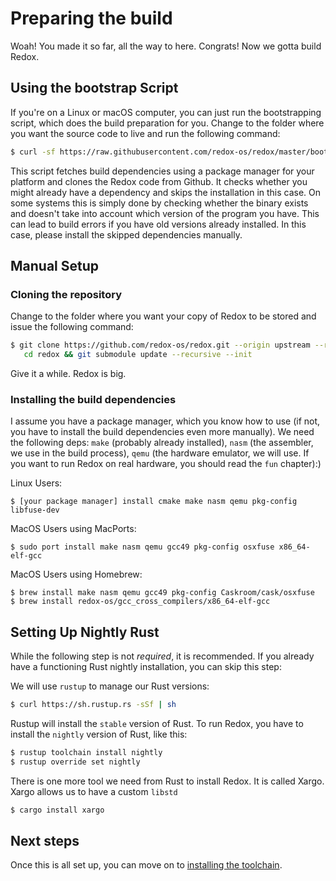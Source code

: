 Preparing the build
===================

Woah! You made it so far, all the way to here. Congrats! Now we gotta build Redox.

Using the bootstrap Script
--------------------------

If you're on a Linux or macOS computer, you can just run the bootstrapping script, which does the build preparation for you. Change to the folder where you want the source code to live and run the following command:

```sh
$ curl -sf https://raw.githubusercontent.com/redox-os/redox/master/bootstrap.sh -o bootstrap.sh && bash -e bootstrap.sh
```

This script fetches build dependencies using a package manager for your platform and clones the Redox code from Github. It checks whether you might already have a dependency and skips the installation in this case. On some systems this is simply done by checking whether the binary exists and doesn't take into account which version of the program you have. This can lead to build errors if you have old versions already installed. In this case, please install the skipped dependencies manually.

Manual Setup
------------

### Cloning the repository

Change to the folder where you want your copy of Redox to be stored and issue the following command:

 ```sh
 $ git clone https://github.com/redox-os/redox.git --origin upstream --recursive && \
    cd redox && git submodule update --recursive --init
 ```

 Give it a while. Redox is big.


### Installing the build dependencies

I assume you have a package manager, which you know how to use (if not, you have to install the build dependencies even more manually). We need the following deps: `make` (probably already installed), `nasm` (the assembler, we use in the build process), `qemu` (the hardware emulator, we will use. If you want to run Redox on real hardware, you should read the `fun` chapter):)

Linux Users:

```
$ [your package manager] install cmake make nasm qemu pkg-config libfuse-dev
```

MacOS Users using MacPorts:

```
$ sudo port install make nasm qemu gcc49 pkg-config osxfuse x86_64-elf-gcc
```

MacOS Users using Homebrew:

```
$ brew install make nasm qemu gcc49 pkg-config Caskroom/cask/osxfuse
$ brew install redox-os/gcc_cross_compilers/x86_64-elf-gcc
```

Setting Up Nightly Rust
-----------------------

While the following step is not _required_, it is recommended. If you already have a functioning Rust nightly installation, you can skip this step:

We will use `rustup` to manage our Rust versions:

```sh
$ curl https://sh.rustup.rs -sSf | sh
```

Rustup will install the `stable` version of Rust. To run Redox, you have to install the `nightly` version of Rust, like this:

```sh
$ rustup toolchain install nightly
$ rustup override set nightly
```

There is one more tool we need from Rust to install Redox. It is called Xargo. Xargo allows us to have a custom `libstd`
```sh
$ cargo install xargo
```

Next steps
----------

Once this is all set up, you can move on to [installing the toolchain](getting_started/installing_the_toolchain.html).
